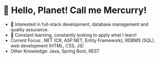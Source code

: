 # 👋 Hello, Planet! Call me Mercurry!

- 👀 Interested in full-stack development, database management and quality assurance.
- 🌱 Constant learning, constantly looking to apply what I learn!
- Current Focus: .NET (C#, ASP.NET, Entity Framework), RDBMS (SQL), web development (HTML, CSS, JS)
- Other Knowledge: Java, Spring Boot, REST

<!---
MercurrianAccel/MercurrianAccel is a ✨ special ✨ repository because its `README.md` (this file) appears on your GitHub profile.
You can click the Preview link to take a look at your changes.
--->
